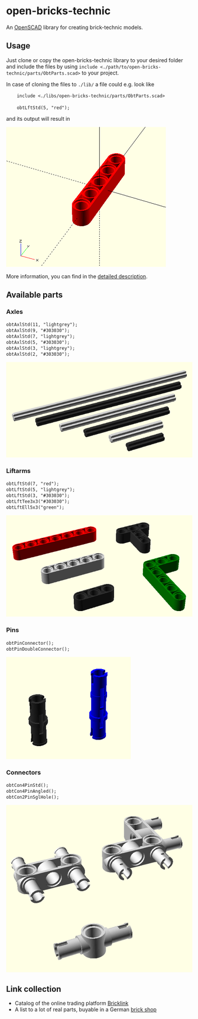 # open-bricks-technic

An [OpenSCAD](https://www.openscad.org/) library for creating brick-technic models.

## Usage

Just clone or copy the open-bricks-technic library to your desired folder and include the files by using `include <./path/to/open-bricks-technic/parts/ObtParts.scad>` to your project.

In case of cloning the files to `./lib/` a file could e.g. look like

```
    include <./libs/open-bricks-technic/parts/ObtParts.scad>

    obtLftStd(5, "red");
```

and its output will result in

![Simple example](./doc/images/ObtSimpleExample.png)

More information, you can find in the [detailed description](./doc/usage.md).


## Available parts

### Axles

```
obtAxlStd(11, "lightgrey");
obtAxlStd(9, "#303030");
obtAxlStd(7, "lightgrey");
obtAxlStd(5, "#303030");
obtAxlStd(3, "lightgrey");
obtAxlStd(2, "#303030");
```
![Axles overview](./doc/images/ObtAxOverwiew.png)


### Liftarms

```
obtLftStd(7, "red");
obtLftStd(5, "lightgrey");
obtLftStd(3, "#303030");
obtLftTee3x3("#303030");
obtLftEll5x3("green");
```
![Bars overview](./doc/images/ObtLftOverwiew.png)


### Pins

```
obtPinConnector();
obtPinDoubleConnector();

```
![Pins overview](./doc/images/ObtPinOverwiew.png)


### Connectors

```
obtCon4PinStd();
obtCon4PinAngled();
obtCon2PinSglHole();
```
![Connectors overview](./doc/images/ObtConOverwiew.png)


## Link collection

- Catalog of the online trading platform [Bricklink](https://www.bricklink.com/catalogTree.asp?itemBrand=1000&itemType=P)
- A list to a lot of real parts, buyable in a German [brick shop](https://www.brick-shop.de/index.php?cat=c670_LEGO-Technic-Technic-Steine-Liftarme-Kran-Dachsteine-Schraegsteine-Ersatzsteine-Einzelsteine-Lego-Brick-Shop-Lego-Shop-Pickabrick-selten-rar-box-Pick-A-Brick.html)


